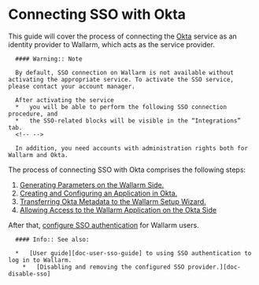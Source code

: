[doc-setup-sp]:                     setup-sp.md
[doc-setup-idp]:                    setup-idp.md    
[doc-metadata-transfer]:            metadata-transfer.md
[doc-allow-access-to-wl]:           allow-access-to-wl.md

[doc-user-sso-guide]:               ../../../../user-guides/cloud-ui/use-sso.md

[doc-employ-sso]:                   ../employ-user-auth.md
[doc-disable-sso]:                  ../disable-sso-provider.md

[link-okta]:                        https://www.okta.com/


#   Connecting SSO with Okta

This guide will cover the process of connecting the [Okta][link-okta] service as an identity provider to Wallarm, which acts as the service provider.

      #### Warning:: Note
         
      By default, SSO connection on Wallarm is not available without activating the appropriate service. To activate the SSO service, please contact your account manager.
>
      After activating the service
      *   you will be able to perform the following SSO connection procedure, and
      *   the SSO-related blocks will be visible in the “Integrations” tab.
      <!-- -->
      
      In addition, you need accounts with administration rights both for Wallarm and Okta.

The process of connecting SSO with Okta comprises the following steps:
1.  [Generating Parameters on the Wallarm Side.][doc-setup-sp]
2.  [Creating and Configuring an Application in Okta.][doc-setup-idp]
3.  [Transferring Okta Metadata to the Wallarm Setup Wizard.][doc-metadata-transfer]
4.  [Allowing Access to the Wallarm Application on the Okta Side][doc-allow-access-to-wl]

After that, [configure SSO authentication][doc-employ-sso] for Wallarm users.

      #### Info:: See also:
         
      *   [User guide][doc-user-sso-guide] to using SSO authentication to log in to Wallarm.   
        *   [Disabling and removing the configured SSO provider.][doc-disable-sso]